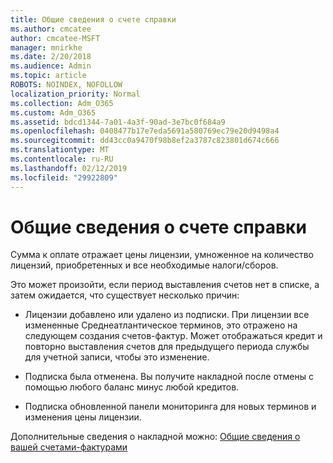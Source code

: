 ```yaml
---
title: Общие сведения о счете справки
ms.author: cmcatee
author: cmcatee-MSFT
manager: mnirkhe
ms.date: 2/20/2018
ms.audience: Admin
ms.topic: article
ROBOTS: NOINDEX, NOFOLLOW
localization_priority: Normal
ms.collection: Adm_O365
ms.custom: Adm_O365
ms.assetid: bdcd1344-7a01-4a3f-90ad-3e7bc0f684a9
ms.openlocfilehash: 0408477b17e7eda5691a580769ec79e20d9498a4
ms.sourcegitcommit: dd43cc0a9470f98b8ef2a3787c823801d674c666
ms.translationtype: MT
ms.contentlocale: ru-RU
ms.lasthandoff: 02/12/2019
ms.locfileid: "29922809"
---
```

# <a name="help-understanding-your-bill"></a>Общие сведения о счете справки

Сумма к оплате отражает цены лицензии, умноженное на количество лицензий, приобретенных и все необходимые налоги/сборов.
  
Это может произойти, если период выставления счетов нет в списке, а затем ожидается, что существует несколько причин:
  
- Лицензии добавлено или удалено из подписки. При лицензии все измененные Среднеатлантическое терминов, это отражено на следующем создания счетов-фактур. Может отображаться кредит и повторно выставления счетов для предыдущего периода службы для учетной записи, чтобы это изменение.
    
- Подписка была отменена. Вы получите накладной после отмены с помощью любого баланс минус любой кредитов.
    
- Подписка обновленной панели мониторинга для новых терминов и изменения цены лицензии.
    
Дополнительные сведения о накладной можно: [Общие сведения о вашей счетами-фактурами](https://support.office.com/article/0724b428-fb59-4962-8c37-6674166d7507)
  


